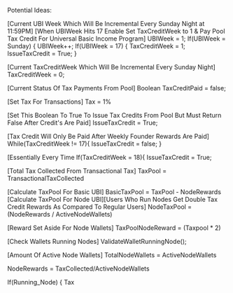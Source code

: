 Potential Ideas:

[Current UBI Week Which Will Be Incremental Every Sunday Night at 11:59PM]
[When UBIWeek Hits 17 Enable Set TaxCreditWeek to 1 & Pay Pool Tax Credit For Universal Basic Income Program]
UBIWeek = 1;
If(UBIWeek = Sunday) {
UBIWeek++;
If(UBIWeek = 17) {
TaxCreditWeek = 1;
IssueTaxCredit = True;
}

[Current TaxCreditWeek Which Will Be Incremental Every Sunday Night]
TaxCreditWeek = 0;

[Current Status Of Tax Payments From Pool]
Boolean TaxCreditPaid = false;



[Set Tax For Transactions] 
Tax = 1%

[Set This Boolean To True To Issue Tax Credits From Pool But Must Return False After Credit's Are Paid]
IssueTaxCredit = True;

[Tax Credit Will Only Be Paid After Weekly Founder Rewards Are Paid]
While(TaxCreditWeek != 17){
IssueTaxCredit = false;
}

[Essentially Every Time
If(TaxCreditWeek = 18){
IssueTaxCredit = True;

[Total Tax Collected From Transactional Tax]
TaxPool = TransactionalTaxCollected

[Calculate TaxPool For Basic UBI]
BasicTaxPool = TaxPool - NodeRewards
[Calculate TaxPool For Node UBI][Users Who Run Nodes Get Double Tax Credit Rewards As Compared To Regular Users]
NodeTaxPool = (NodeRewards / ActiveNodeWallets)

[Reward Set Aside For Node Wallets]
TaxPoolNodeReward = (Taxpool * 2)

[Check Wallets Running Nodes]
ValidateWalletRunningNode();

[Amount Of Active Node Wallets]
TotalNodeWallets = ActiveNodeWallets

NodeRewards = TaxCollected/ActiveNodeWallets

If(Running_Node) {
Tax
